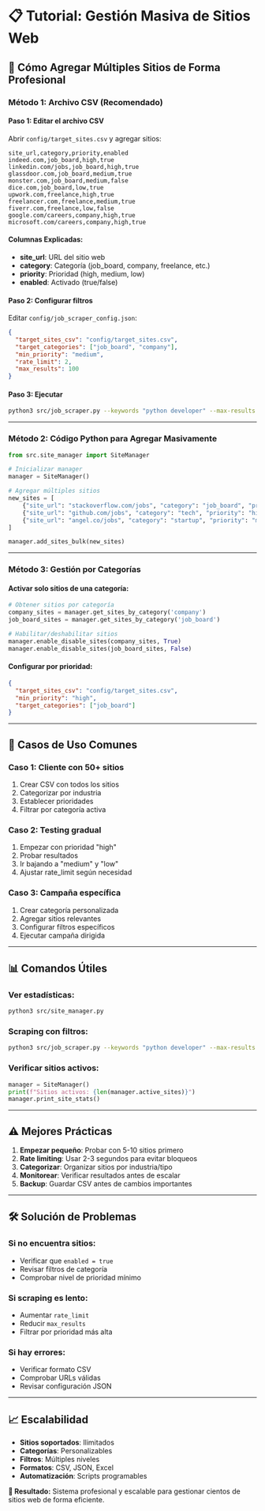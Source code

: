 # 📋 Tutorial: Gestión Masiva de Sitios Web

## 🎯 **Cómo Agregar Múltiples Sitios de Forma Profesional**

### **Método 1: Archivo CSV (Recomendado)**

#### **Paso 1: Editar el archivo CSV**
Abrir `config/target_sites.csv` y agregar sitios:

```csv
site_url,category,priority,enabled
indeed.com,job_board,high,true
linkedin.com/jobs,job_board,high,true
glassdoor.com,job_board,medium,true
monster.com,job_board,medium,false
dice.com,job_board,low,true
upwork.com,freelance,high,true
freelancer.com,freelance,medium,true
fiverr.com,freelance,low,false
google.com/careers,company,high,true
microsoft.com/careers,company,high,true
```

#### **Columnas Explicadas:**
- **site_url**: URL del sitio web
- **category**: Categoría (job_board, company, freelance, etc.)
- **priority**: Prioridad (high, medium, low)
- **enabled**: Activado (true/false)

#### **Paso 2: Configurar filtros**
Editar `config/job_scraper_config.json`:

```json
{
  "target_sites_csv": "config/target_sites.csv",
  "target_categories": ["job_board", "company"],
  "min_priority": "medium",
  "rate_limit": 2,
  "max_results": 100
}
```

#### **Paso 3: Ejecutar**
```bash
python3 src/job_scraper.py --keywords "python developer" --max-results 50
```

---

### **Método 2: Código Python para Agregar Masivamente**

```python
from src.site_manager import SiteManager

# Inicializar manager
manager = SiteManager()

# Agregar múltiples sitios
new_sites = [
    {"site_url": "stackoverflow.com/jobs", "category": "job_board", "priority": "high", "enabled": True},
    {"site_url": "github.com/jobs", "category": "tech", "priority": "high", "enabled": True},
    {"site_url": "angel.co/jobs", "category": "startup", "priority": "medium", "enabled": True}
]

manager.add_sites_bulk(new_sites)
```

---

### **Método 3: Gestión por Categorías**

#### **Activar solo sitios de una categoría:**
```python
# Obtener sitios por categoría
company_sites = manager.get_sites_by_category('company')
job_board_sites = manager.get_sites_by_category('job_board')

# Habilitar/deshabilitar sitios
manager.enable_disable_sites(company_sites, True)
manager.enable_disable_sites(job_board_sites, False)
```

#### **Configurar por prioridad:**
```json
{
  "target_sites_csv": "config/target_sites.csv",
  "min_priority": "high",
  "target_categories": ["job_board"]
}
```

---

## 🚀 **Casos de Uso Comunes**

### **Caso 1: Cliente con 50+ sitios**
1. Crear CSV con todos los sitios
2. Categorizar por industria
3. Establecer prioridades
4. Filtrar por categoría activa

### **Caso 2: Testing gradual**
1. Empezar con prioridad "high"
2. Probar resultados
3. Ir bajando a "medium" y "low"
4. Ajustar rate_limit según necesidad

### **Caso 3: Campaña específica**
1. Crear categoría personalizada
2. Agregar sitios relevantes
3. Configurar filtros específicos
4. Ejecutar campaña dirigida

---

## 📊 **Comandos Útiles**

### **Ver estadísticas:**
```bash
python3 src/site_manager.py
```

### **Scraping con filtros:**
```bash
python3 src/job_scraper.py --keywords "python developer" --max-results 100
```

### **Verificar sitios activos:**
```python
manager = SiteManager()
print(f"Sitios activos: {len(manager.active_sites)}")
manager.print_site_stats()
```

---

## ⚠️ **Mejores Prácticas**

1. **Empezar pequeño**: Probar con 5-10 sitios primero
2. **Rate limiting**: Usar 2-3 segundos para evitar bloqueos
3. **Categorizar**: Organizar sitios por industria/tipo
4. **Monitorear**: Verificar resultados antes de escalar
5. **Backup**: Guardar CSV antes de cambios importantes

---

## 🛠️ **Solución de Problemas**

### **Si no encuentra sitios:**
- Verificar que `enabled = true`
- Revisar filtros de categoría
- Comprobar nivel de prioridad mínimo

### **Si scraping es lento:**
- Aumentar `rate_limit`
- Reducir `max_results`
- Filtrar por prioridad más alta

### **Si hay errores:**
- Verificar formato CSV
- Comprobar URLs válidas
- Revisar configuración JSON

---

## 📈 **Escalabilidad**

- **Sitios soportados**: Ilimitados
- **Categorías**: Personalizables
- **Filtros**: Múltiples niveles
- **Formatos**: CSV, JSON, Excel
- **Automatización**: Scripts programables

**🎯 Resultado:** Sistema profesional y escalable para gestionar cientos de sitios web de forma eficiente.